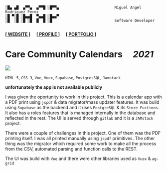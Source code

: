 ```

░█▄ ▄█  ▄▀▀▄  ▄▀▀█ ░█▀▀▄                         Miguel Angel Rodriguez Perez
░█ ▀░█ ░█▄▄█  ▀▄▄█ ░█▄▄▀
░█  ░█ ░█ ░█  █  █ ░█                            Software Developer
       
```

[website_link]: https://marp.rocks/
[git_profile]: https://github.com/marp-dev
[portfolio_link]: https://github.com/marp-dev/marp-dev/wiki/PORTFOLIO

**[<ins>[ WEBSITE ]</ins>][website_link]** &nbsp;&nbsp;&nbsp; **[<ins>[ PROFILE ]</ins>][git_profile]** &nbsp;&nbsp;&nbsp; **[<ins>[ PORTFOLIO ]</ins>][portfolio_link]**



# Care Community Calendars &nbsp;&nbsp;&nbsp; _2021_

![](./assets/img/calendar-app.avif)

`HTML 5`, `CSS 3`, `Vue`, `Vuex`, `Supabase`, `PostgresSQL`, `Jamstack`

**unfortunately the app is not available publicly**

I was given the oportunity to work in this project. This is a calendar app with a PDF print using `jspdf` & data migrator/mass updater features. It was build using `Supabase` as the backend and it uses `PostgreSQL` & its `Store Fuctions`. It also has a roles features that is managed internally in the database and reflected in the rest. The UI is served through `gitlab` and it is a `JAMstack` project.

There were a couple of challenges in this project. One of them was the PDF printing itself. I was all printed manually using `jspdf` primitives. The other thing was the migrator which required some work to make all the process from the CSV, automated parsing and function calls to the REST.

The UI was build with `Vue` and there were other libraries used as `Vuex` & `ag-grid`
